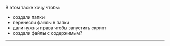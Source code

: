 В этом таске хочу чтобы:
- создали папки
- перенесли файлы в папки
- дали нужны права чтобы запустить скрипт
- создали файлы с содержимым?

------------------------------------------------



